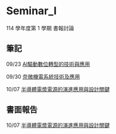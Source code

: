 # Seminar_I
114 學年度第 1 學期 書報討論<br>
## 筆記

09/23 [AI驅動數位轉型的技術與應用](https://github.com/IH927/Seminar_I/blob/main/Notes/Seminar_I_0923.pdf)

09/30 [奈微機電系統技術及應用](https://github.com/IH927/Seminar_I/blob/main/Notes/Seminar_I_0930.pdf)

10/07 [半導體電漿電源的演進應用與設計關鍵](https://github.com/IH927/Seminar_I/blob/main/Notes/Seminar_I_1007.pdf)


## 書面報告

10/07 [半導體電漿電源的演進應用與設計關鍵](https://github.com/IH927/Seminar_I/blob/main/Reports/Seminar_I_Report_1007.pdf)
